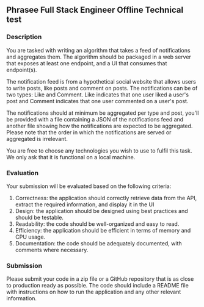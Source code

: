 ## Phrasee Full Stack Engineer Offline Technical test

### Description
You are tasked with writing an algorithm that takes a feed of notifications and aggregates them. The algorithm should be packaged in a web server that exposes at least one endpoint, and a UI that consumes that endpoint(s).

The notification feed is from a hypothetical social website that allows users to write posts, like posts and comment on posts. The notifications can be of two types: Like and Comment. Like indicates that one user liked a user's post and Comment indicates that one user commented on a user's post.

The notifications should at minimum be aggregated per type and post, you'll be provided with a file containing a JSON of the notifications feed and another file showing how the notifications are expected to be aggregated. Please note that the order in which the notifications are served or aggregated is irrelevant.

You are free to choose any technologies you wish to use to fulfil this task. We only ask that it is functional on a local machine.

### Evaluation

Your submission will be evaluated based on the following criteria:

1.  Correctness: the application should correctly retrieve data from the API, extract the required information, and display it in the UI
2.  Design: the application should be designed using best practices and should be testable.
3.  Readability: the code should be well-organized and easy to read.
4.  Efficiency: the application should be efficient in terms of memory and CPU usage.
5.  Documentation: the code should be adequately documented, with comments where necessary.

### Submission

Please submit your code in a zip file or a GitHub repository that is as close to production ready as possible. The code should include a README file with instructions on how to run the application and any other relevant information.
